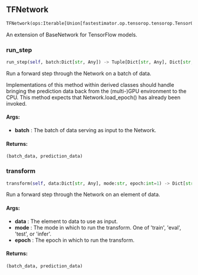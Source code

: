 ## TFNetwork
```python
TFNetwork(ops:Iterable[Union[fastestimator.op.tensorop.tensorop.TensorOp, fastestimator.schedule.schedule.Scheduler[fastestimator.op.tensorop.tensorop.TensorOp]]]) -> None
```
An extension of BaseNetwork for TensorFlow models.
    

### run_step
```python
run_step(self, batch:Dict[str, Any]) -> Tuple[Dict[str, Any], Dict[str, Any]]
```
Run a forward step through the Network on a batch of data.

Implementations of this method within derived classes should handle bringing the prediction data back from the
(multi-)GPU environment to the CPU. This method expects that Network.load_epoch() has already been invoked.


#### Args:

* **batch** :  The batch of data serving as input to the Network.

#### Returns:
    (batch_data, prediction_data)

### transform
```python
transform(self, data:Dict[str, Any], mode:str, epoch:int=1) -> Dict[str, Any]
```
Run a forward step through the Network on an element of data.


#### Args:

* **data** :  The element to data to use as input.
* **mode** :  The mode in which to run the transform. One of 'train', 'eval', 'test', or 'infer'.
* **epoch** :  The epoch in which to run the transform.

#### Returns:
    (batch_data, prediction_data)